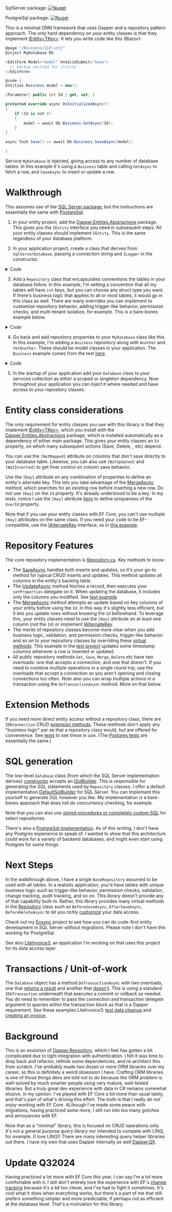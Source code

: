 SqlServer package:
[![Nuget](https://img.shields.io/nuget/v/Dapper.Entities.SqlServer)](https://www.nuget.org/packages/Dapper.Entities.SqlServer/)

PostgreSql package:
[![Nuget](https://img.shields.io/nuget/v/Dapper.Entities.PostgreSql)](https://www.nuget.org/packages/Dapper.Entities.PostgreSql/)

This is a minimal ORM framework that uses Dapper and a repository pattern approach. The only hard dependency on your entity classes is that they implement [IEntity\<TKey\>](https://github.com/adamfoneil/Dapper.Entities/blob/master/Dapper.Entities.Abstractions/Interfaces/IEntity.cs). It lets you write code like this (Blazor):

```csharp
@page "/Business/{Id:int}"
@inject MyDatabase Db

<EditForm Model="model" OnValidSubmit="Save">
  // markup omitted for clarity
</EditForm>

@code {
Entities.Business model = new();

[Parameter] public int Id { get; set; }

protected override async OnInitializedAsync()
{
    if (Id is not 0)
    {
        model = await Db.Business.GetAsync(Id);
    }
}

async Task Save() => await Db.Business.SaveAsync(model);

}
```

Service `MyDatabase` is injected, giving access to any number of database tables. In this example it's using a `Business` table and calling `GetAsync` to fetch a row, and `SaveAsync` to insert or update a row.

# Walkthrough
This assumes use of the [SQL Server package](https://www.nuget.org/packages/Dapper.Entities.SqlServer), but the instructions are essentially the same with [PostgreSql](https://www.nuget.org/packages/Dapper.Entities.PostgreSql).

1. In your entity project, add the [Dapper.Entities.Abstractions](https://www.nuget.org/packages/Dapper.Entities.Abstractions) package. This gives you the `IEntity` interface you need in subsequent steps. All your entity classes should implement `IEntity`. This is the same regardless of your database platform.

2. In your application project, create a class that derives from `SqlServerDatabase`, passing a connection string and `ILogger` in the constructor.

<details>
  <summary>Code</summary>

```csharp
public class MyDatabase : SqlServerDatabase
{
    public MyDatabase(string connectionString, ILogger<MyDatabase> logger) : base(connectionString, logger)
    {
    }

    // todo: add Repository properties for the tables in your database
}
```
</details>

3. Add a `Repository` class that encapsulates conventions the tables in your database follow. In this example, I'm setting a convention that all my tables will have `int` keys, but you can choose any struct type you want. If there's business logic that applies to all or most tables, it would go in this class as well. There are many overrides you can implement to customize repository behavior, adding trigger-like behavior, permission checks, and multi-tenant isolation, for example. This is a bare-bones example below.
 
<details>
  <summary>Code</summary>

```csharp
public class BaseRepository<TEntity> : Repository<MyDatabase, TEntity, int> where TEntity : IEntity<int>
{
    public BaseRepository(MyDatabase database) : base(database)
    {            
    }
}
```
</details>

4. Go back and add repository properties to your `MyDatabase` class like this. In this example, I'm adding a `Business` repository along with `Another` and `YetAnother`. These should be model classes in your application. The `Business` example comes from the test [here](https://github.com/adamfoneil/Dapper.Entities/blob/master/Testing.Common/Data/Entities/Business.cs).

<details>
  <summary>Code</summary>

```csharp
public class MyDatabase : SqlServerDatabase
{
    public MyDatabase(string connectionString, ILogger<MyDatabase> logger) : base(connectionString, logger)
    {
    }

    // todo: add Repository properties for the tables in your database
    public BaseRepository<Business> Business => new(this);
    public BaseRepository<AnotherTable> Another => new(this);
    public BaseRepository<YetAnotherTable> YetAnother => new(this);
}
```
</details>

5. In the startup of your application add your `Database` class to your services collection as either a scoped or singleton dependency. Now throughout your application you can inject it where needed and have access to your repository classes.

# Entity class considerations
The only requirement for entity classes you use with this library is that they implement [IEntity\<TKey\>](https://github.com/adamfoneil/Dapper.Entities/blob/master/Dapper.Entities.Abstractions/Interfaces/IEntity.cs), which you install with the [Dapper.Entities.Abstractions](https://www.nuget.org/packages/Dapper.Entities.Abstractions) package, which is installed automatically as a dependency of either main package. This gives your entity classes an `Id` property, on which many subsequent actions (Save, Delete, , etc) depend.

You can use the `[NotMapped]` attribute on columns that don't save directly to your database table. Likewise, you can also use `[NotUpdated]` and `[NotInserted]` to get finer control on column save behavior.

Use the `[Key]` attribute on any combination of properties to define an entity's alternate key. This lets you take advantage of the [MergeAsync](https://github.com/adamfoneil/Dapper.Entities/blob/master/Dapper.Entities/Repository.cs#L151) method, which searches for an existing row before inserting a new row. Do not use `[Key]` on the `Id` property. It's already understood to be a key. In my tests, notice I use the `[Key]` attribute [here](https://github.com/adamfoneil/Dapper.Entities/blob/master/Testing.Common/Data/Entities/Business.cs#L8-L9) to define uniqueness of the `UserId` property.

Note that if you use your entity classes with EF Core, you can't use multiple `[Key]` attributes on the same class. If you need your code to be EF-compatible, use the [IAlternateKey](https://github.com/adamfoneil/Dapper.Entities/blob/master/Dapper.Entities.Abstractions/Interfaces/IAlternateKey.cs) interface, as in [this example](https://github.com/adamfoneil/Dapper.Entities/blob/master/Testing.Common/Models/CompositeKeyEntity.cs#L19).

# Repository Features
The core repository implementation is [Repository.cs](https://github.com/adamfoneil/Dapper.Entities/blob/master/Dapper.Entities/Repository.cs). Key methods to know:
- The [SaveAsync](https://github.com/adamfoneil/Dapper.Entities/blob/master/Dapper.Entities/Repository.cs#L145) handles both inserts and updates, so it's your go-to method for typical CRUD inserts and updates. This method updates all columns in the entity's backing table.
- The [UpdateAsync](https://github.com/adamfoneil/Dapper.Entities/blob/master/Dapper.Entities/Repository.cs#L205) method fetches a record, then executes your `setProperties` delegate on it. When updating the database, it includes only the columns you modified. See [test example](https://github.com/adamfoneil/Dapper.Entities/blob/master/Testing.SqlServer/Integration.cs#L35).
- The [MergeAsync](https://github.com/adamfoneil/Dapper.Entities/blob/master/Dapper.Entities/Repository.cs#L166) method attempts an update based on key columns of your entity before using the `Id`. In this way it's slightly less efficient, but it lets you update rows without knowing the `Id` beforehand. To leverage this, your entity classes need to use the `[Key]` attribute on at least one column (not the `Id`) or implement [IAlternateKey](https://github.com/adamfoneil/Dapper.Entities/blob/master/Dapper.Entities.Abstractions/Interfaces/IAlternateKey.cs).
- The merits of repository classes become more clear when you add business logic, validation, and permission checks, trigger-like behavior and so on to your repository classes by overriding these [virtual methods](https://github.com/adamfoneil/Dapper.Entities/blob/master/Dapper.Entities/Repository.cs#L252-L266). This example in the [test project](https://github.com/adamfoneil/Dapper.Entities/blob/master/Testing.SqlServer/BaseRepository.cs) updates some timestamp columns whenever a row is inserted or updated.
- All public repository methods `Get`, `Save`, `Merge`, `Delete` etc have two overloads: one that accepts a connection, and one that doesn't. If you need to combine multiple operations in a single round trip, use the overloads that accept a connection so you aren't opening and closing connections too often. Note also you can wrap multiple actions in a transaction using the `DoTransactionAsync` method. More on that below.

# Extension Methods
If you need more direct entity access without a repository class, there are `IDbConnection` CRUD [extension methods](https://github.com/adamfoneil/Dapper.Entities/blob/master/Dapper.Entities/Extensions/CrudExtensions.cs). These methods don't apply any "business logic" per se that a repository class would, but are offered for convenience. See [tests](https://github.com/adamfoneil/Dapper.Entities/blob/master/Testing.SqlServer/Crud.cs) to see these in use. (The [Postgres tests](https://github.com/adamfoneil/Dapper.Entities/blob/master/Testing.PostgreSql/Crud.cs) are essentially the same.)

# SQL generation
The low-level `Database` class (from which the SQL Server implementation derives) [constructor](https://github.com/adamfoneil/Dapper.Entities/blob/master/Dapper.Entities/Database.cs#L7) accepts an [ISqlBuilder](https://github.com/adamfoneil/Dapper.Entities/blob/master/Dapper.Entities.Abstractions/Interfaces/ISqlBuilder.cs). This is responsible for generating the SQL statements used by `Repository` classes. I offer a default implementation [DefaultSqlBuilder](https://github.com/adamfoneil/Dapper.Entities/blob/master/Dapper.Entities.SqlServer/DefaultSqlBuilder.cs) for SQL Server. You can implement this yourself to generate SQL however you like. My implementation is a bare-bones approach that does not do concurrency checking, for example.

Note that you can also use [stored procedures or completely custom SQL](https://github.com/adamfoneil/Dapper.Entities/blob/master/Dapper.Entities/Repository.cs#L31-L39) for select repositories.

There's also a [PostgreSql implementation](https://github.com/adamfoneil/Dapper.Entities/blob/master/Dapper.Entities.PostgreSql/DefaultSqlBuilder.cs). As of this writing, I don't have any Postgres experience to speak of. I wanted to show that this architecture could work for a variety of backend databases, and might even start using Postgres for some things.

# Next Steps
In the walkthrough above, I have a single `BaseRepository` assumed to be used with all tables. In a realistic application, you'd have tables with unique business logic such as trigger-like behavior, permission checks, validation, change tracking, audit tracking, and so on. This library doesn't provide any of that capability built-in. Rather, this library provides many virtual methods in the [Repository](https://github.com/adamfoneil/Dapper.Entities/blob/master/Dapper.Entities/Repository.cs) class such as `BeforeSaveAsync`, `AfterSaveAsync`, `BeforeDeleteAsync` to let you richly [customize](https://github.com/adamfoneil/Dapper.Entities/blob/master/Dapper.Entities/Repository.cs#L219-L233) your data access.

Check out my [Ensync](https://github.com/adamfoneil/Ensync) project to see how you can do code-first entity development in SQL Server without migrations. Please note I don't have this working for PostgreSql.

See also [LiteInvoice3](https://github.com/adamfoneil/LiteInvoice3), an application I'm working on that uses this project for its data access layer.

# Transactions / Unit-of-work
The `Database` object has a method `DoTransactionAsync` with two overloads, one that [returns a result](https://github.com/adamfoneil/Dapper.Entities/blob/master/Dapper.Entities/Database.cs#L35) and another that [doesn't](https://github.com/adamfoneil/Dapper.Entities/blob/master/Dapper.Entities/Database.cs#L17). This is using a standard `IDbTransaction` underneath that executes a commit or rollback as needed. You do need to remember to pass the connection and transaction delegate argument to queries within the transaction block as that is a Dapper requirement. See these examples LiteInvoice3: [test data cleanup](https://github.com/adamfoneil/LiteInvoice3/blob/master/Tests/DapperEntityTests.cs#L78) and [creating an invoice](https://github.com/adamfoneil/LiteInvoice3/blob/master/LiteInvoice.Server/Repositories/InvoiceRepository.cs#L22).

# Background
This is an evolution of [Dapper.Repository](https://github.com/adamfoneil/Dapper.Repository), which I feel has gotten a bit complicated due to tight integration with authentication. I felt it was time to drop back and refactor, rethink some dependencies, and re-architect this from scratch. I've probably made two dozen or more ORM libraries over my career, so this is definitely a weird obsession I have. Crafting ORM libraries is one of those things devs are told not to do because the ORM problem is well-solved by much smarter people using very mature, well-tested libraries. But a truly great dev experience with data in C# remains somewhat elusive, in my opinion. I've played with EF Core a bit more than usual lately, and that's part of what's driving this effort. The truth is that I really *do not enjoy* working with EF Core. ALthough I've made some peace with migrations, having practiced some more, I still run into too many *gotchas* and annoyances with EF.

Note that as a "minimal" library, this is focused on CRUD operations only. It's not a general purpose query library nor intended to compete with LINQ, for example. (I love LINQ!) There are many interesting query helper libraries out there. I have my own that uses Dapper internally as well [Dapper.QX](https://github.com/adamfoneil/Dapper.QX).

# Update Q32024
Having practiced a lot more with EF Core this year, I can say I'm a lot more comfortable with it. I still don't entirely love the experience with EF's [change tracking](https://learn.microsoft.com/en-us/ef/core/change-tracking/) because it's a bit too clever, and I've had to fight it sometimes. It's cool what it does when everything works, but there's a part of me that still prefers something simpler and more predictable, if perhaps not as efficient at the database level. That's a motivation for this library.
